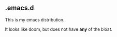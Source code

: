 ## .emacs.d

This is my emacs distribution.

It looks like doom, but does not have **any** of the bloat.

